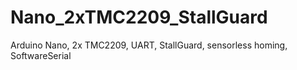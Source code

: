 # Nano_2xTMC2209_StallGuard
Arduino Nano, 2x TMC2209, UART, StallGuard, sensorless homing, SoftwareSerial
